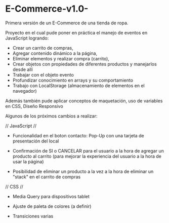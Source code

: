 # E-Commerce-v1.0-
Primera versión de un E-Commerce de una tienda de ropa.


Proyecto en el cual pude poner en práctica el manejo de eventos en JavaScript logrando: 
- Crear un carrito de compras,
- Agregar contenido dinámico a la página,
- Eliminar elementos y realizar compra (carrito),
- Crear objetos con propiedades de diferentes productos y manejarlos desde allí
- Trabajar con el objeto evento
- Profundizar conocimiento en arrays y su comportamiento
- Trabajo con LocalStorage (almacenamiento de elementos en el navegador)

Además también pude aplicar conceptos de maquetación, uso de variables en CSS, Diseño Responsivo


Algunos de los próximos cambios a realizar:

// JavaScript //

- Funcionalidad en el boton contacto: Pop-Up con una tarjeta de presentación del local

- Confirmación de SI o CANCELAR para el usuario a la hora de agregar un producto al carrito (para mejorar la 
experiencia del usuario a la hora de usar la página)

- Posibilidad de eliminar un producto a la vez a la hora de eliminar un "stack" en el carrito de compras


// CSS  //

- Media Query para dispositivos tablet

- Ajuste de paleta de colores (a definir)

- Transiciones varias
